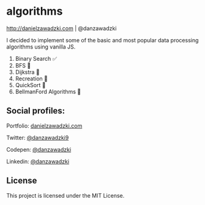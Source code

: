 # algorithms
http://danielzawadzki.com | @danzawadzki

I decided to implement some of the basic and most popular data processing algorithms using vanilla JS.

1. Binary Search :white_check_mark: 
2. BFS :black_square_button: 
3. Dijkstra :black_square_button: 
4. Recreation :black_square_button: 
5. QuickSort :black_square_button: 
6. BellmanFord Algorithms :black_square_button: 


## Social profiles:
Portfolio: [danielzawadzki.com](http://danielzawadzki.com/)

Twitter: [@danzawadzki9](https://twitter.com/danzawadzki7)

Codepen: [@danzawadzki](https://codepen.io/danzawadzki/)

Linkedin: [@danzawadzki](https://www.linkedin.com/in/danzawadzki/)

## License

This project is licensed under the MIT License.